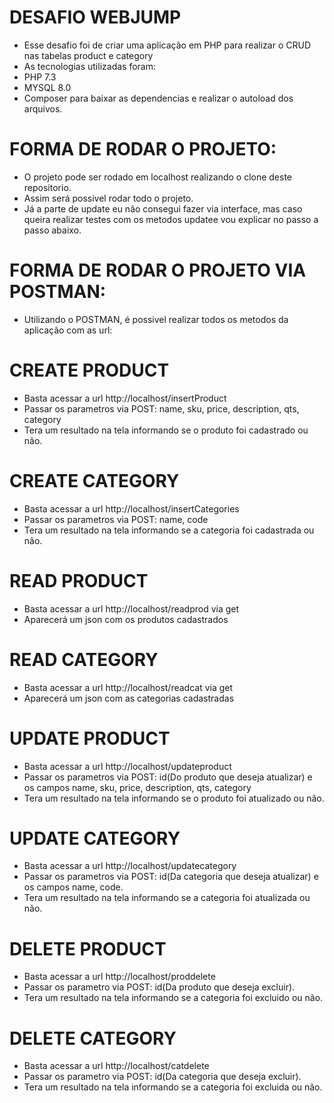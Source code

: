 # DESAFIO WEBJUMP

- Esse desafio foi de criar uma aplicação em PHP para realizar o CRUD nas tabelas product e category
- As tecnologias utilizadas foram:
- PHP 7.3
- MYSQL 8.0
- Composer para baixar as dependencias e realizar o autoload dos arquivos.


# FORMA DE RODAR O PROJETO:

- O projeto pode ser rodado em localhost realizando o clone deste repositorio.
- Assim será possivel rodar todo o projeto.
- Já a parte de update  eu não consegui fazer via interface, mas caso queira realizar testes com os metodos updatee vou explicar no passo a passo abaixo.

# FORMA DE RODAR O PROJETO VIA POSTMAN:

- Utilizando o POSTMAN, é possivel realizar todos os metodos da aplicação com as url:

# CREATE PRODUCT

- Basta acessar a url http://localhost/insertProduct
- Passar os parametros via POST: name, sku, price, description, qts, category
- Tera um resultado na tela informando se o produto foi cadastrado ou não.

# CREATE CATEGORY

- Basta acessar a url http://localhost/insertCategories
- Passar os parametros via POST: name, code
- Tera um resultado na tela informando se a categoria foi cadastrada ou não.

# READ PRODUCT 

- Basta acessar a url http://localhost/readprod via get 
- Aparecerá um json com os produtos cadastrados


# READ CATEGORY 

- Basta acessar a url http://localhost/readcat via get 
- Aparecerá um json com as categorias cadastradas

# UPDATE PRODUCT 

- Basta acessar a url http://localhost/updateproduct
- Passar os parametros via POST: id(Do produto que deseja atualizar) e os campos name, sku, price, description, qts, category
- Tera um resultado na tela informando se o produto foi atualizado ou não.

# UPDATE CATEGORY 

- Basta acessar a url http://localhost/updatecategory
- Passar os parametros via POST: id(Da categoria que deseja atualizar) e os campos name, code.
- Tera um resultado na tela informando se a categoria foi atualizada ou não.

# DELETE PRODUCT 

- Basta acessar a url http://localhost/proddelete
- Passar os parametro via POST: id(Da produto que deseja excluir).
- Tera um resultado na tela informando se a categoria foi excluido ou não.

# DELETE CATEGORY 

- Basta acessar a url http://localhost/catdelete
- Passar os parametro via POST: id(Da categoria que deseja excluir).
- Tera um resultado na tela informando se a categoria foi excluida ou não.
